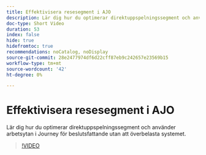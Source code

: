 ```yaml
---
title: Effektivisera resesegment i AJO
description: Lär dig hur du optimerar direktuppspelningssegment och använder arbetsytan i Journey för beslutsfattande utan att överbelasta systemet.
doc-type: Short Video
duration: 53
index: false
hide: true
hidefromtoc: true
recommendations: noCatalog, noDisplay
source-git-commit: 28e2477974df6d22cff87eb9c242657e23569b15
workflow-type: tm+mt
source-wordcount: '42'
ht-degree: 0%

---
```



# Effektivisera resesegment i AJO

Lär dig hur du optimerar direktuppspelningssegment och använder arbetsytan i Journey för beslutsfattande utan att överbelasta systemet.

<!-- 62_S522_3442522_52_streamlining-journey-segments-in-ajo -->
>[!VIDEO](https://video.tv.adobe.com/v/3460457/?learn=on&enablevpops=true&captions=swe)

